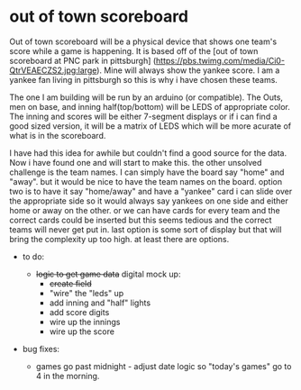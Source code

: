 # out of town scoreboard

Out of town scoreboard will be a physical device that shows one team's score while a game is happening.
It is based off of the [out of town scoreboard at PNC park in pittsburgh] (https://pbs.twimg.com/media/Ci0-QtrVEAECZS2.jpg:large).
Mine will always show the yankee score. I am a yankee fan living in pittsburgh so this is why i have chosen these teams.

The one I am building will be run by an arduino (or compatible).
The Outs, men on base, and inning half(top/bottom) will be LEDS of appropriate color.
The inning and scores will be either 7-segment displays or if i can find a good sized version, it will be a matrix of LEDS which will be more acurate of what is in the scoreboard.

I have had this idea for awhile but couldn't find a good source for the data. Now i have found one and will start to make this.
the other unsolved challenge is the team names.
I can simply have the board say "home" and "away". but it would be nice to have the team names on the board.
option two is to have it say "home/away" and have a "yankee" card i can slide over the appropriate side so it would always say yankees on one side and either home or away on the other.
or we can have cards for every team and the correct cards could be inserted but this seems tedious and the correct teams will never get put in.
last option is some sort of display but that will bring the complexity up too high.
at least there are options.

- to do:
  - ~~logic to get game data~~
  digital mock up:
	- ~~create field~~
	- "wire" the "leds" up
	- add inning and "half" lights
	- add score digits
	- wire up the innings
	- wire up the score

- bug fixes: 
	- games go past midnight - adjust date logic so "today's games" go to 4 in the morning.


